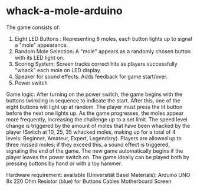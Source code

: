 # whack-a-mole-arduino
The game consists of: 
1) Eight LED Buttons : Representing 8 moles, each button lights up to signal a "mole" appearance.
2) Random Mole Selection: A "mole" appears as a randomly chosen button with its LED light on.
3) Scoring System: Screen tracks correct hits as players successfully "whack" each mole on LED display.
4) Speaker for sound effects: Adds feedback for game start/over.
5) Power switch


Game logic:
After turning on the power switch, the game begins with the buttons twinkling in sequence to indicate the start. After this, one of the eight buttons will light up at random. The player must press the lit button before the next one lights up. As the game progresses, the moles appear more frequently, increasing the challenge up to a set limit. The speed level change is triggered by the amount of moles that have been whacked by the player (Switch at 10, 25, 35 whacked moles, making up for a total of 4 levels: Beginner, Amateur, Expert, Legendary). Players are allowed up to three missed moles; if they exceed this, a sound effect is triggered, signaling the end of the game. The new game automatically begins if the player leaves the power switch on.
The game ideally can be played both by pressing buttons by hand or with a toy hammer.

Hardware requirement: 
available (Universität Basel Materials):
Arduino UNO
8x 220 Ohm Resistor (blue) for Buttons
Cables
Motherboard
Screen

